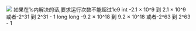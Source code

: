 ![](QQ_1720851244996.png)
如果在1s内解决的话,要求运行次数不能超过1e9
int -2.1 × 10^9 到 2.1 × 10^9 或者-2^31 到 2^31 - 1
long long -9.2 × 10^18 到 9.2 × 10^18 或者-2^63 到 2^63 - 1
